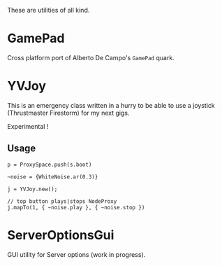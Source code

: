 These are utilities of all kind.

GamePad
=======
Cross platform port of Alberto De Campo's ```GamePad``` quark.

YVJoy
=====
This is an emergency class written in a hurry to be able to use
a joystick (Thrustmaster Firestorm) for my next gigs.

Experimental !

Usage
-----
    p = ProxySpace.push(s.boot)

    ~noise = {WhiteNoise.ar(0.3)}

    j = YVJoy.new();

    // top button plays|stops NodeProxy
    j.mapTo(1, { ~noise.play }, { ~noise.stop })


ServerOptionsGui
================
GUI utility for Server options (work in progress).
